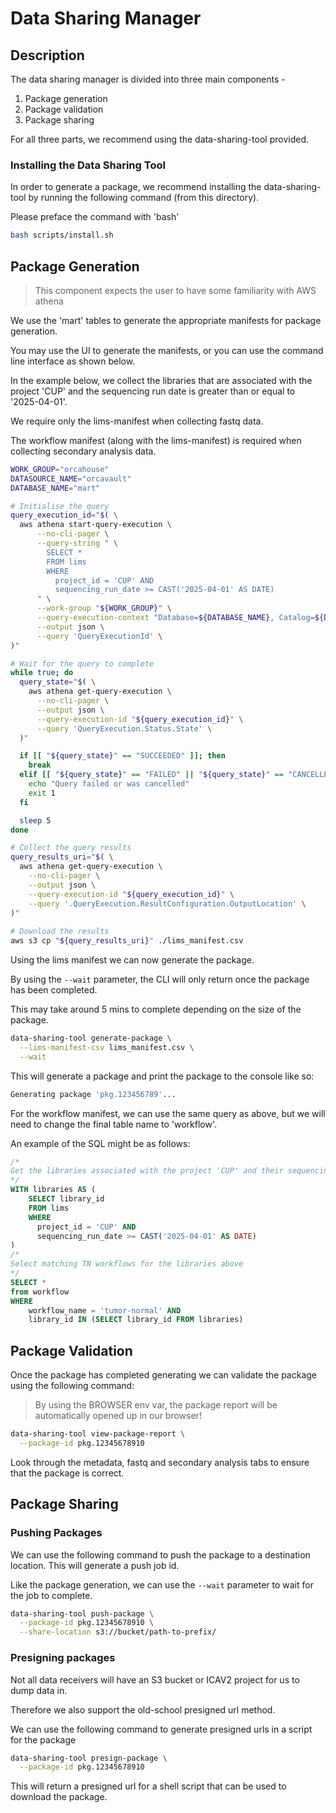 # Data Sharing Manager

## Description

The data sharing manager is divided into three main components -
1. Package generation
2. Package validation
3. Package sharing

For all three parts, we recommend using the data-sharing-tool provided.

### Installing the Data Sharing Tool

In order to generate a package, we recommend installing the data-sharing-tool by running the following command (from this directory).

Please preface the command with 'bash' 

```bash
bash scripts/install.sh
```

## Package Generation

> This component expects the user to have some familiarity with AWS athena

We use the 'mart' tables to generate the appropriate manifests for package generation.

You may use the UI to generate the manifests, or you can use the command line interface as shown below.  

In the example below, we collect the libraries that are associated with the project 'CUP' and the 
sequencing run date is greater than or equal to '2025-04-01'.

We require only the lims-manifest when collecting fastq data.  

The workflow manifest (along with the lims-manifest) is required when collecting secondary analysis data.

```bash
WORK_GROUP="orcahouse"
DATASOURCE_NAME="orcavault"
DATABASE_NAME="mart"

# Initialise the query
query_execution_id="$( \
  aws athena start-query-execution \
      --no-cli-pager \
      --query-string " \
        SELECT *
        FROM lims 
        WHERE 
          project_id = 'CUP' AND
          sequencing_run_date >= CAST('2025-04-01' AS DATE)
      " \
      --work-group "${WORK_GROUP}" \
      --query-execution-context "Database=${DATABASE_NAME}, Catalog=${DATASOURCE_NAME}" \
      --output json \
      --query 'QueryExecutionId' \
)"

# Wait for the query to complete
while true; do
  query_state="$( \
    aws athena get-query-execution \
      --no-cli-pager \
      --output json \
      --query-execution-id "${query_execution_id}" \
      --query 'QueryExecution.Status.State' \
  )"

  if [[ "${query_state}" == "SUCCEEDED" ]]; then
    break
  elif [[ "${query_state}" == "FAILED" || "${query_state}" == "CANCELLED" ]]; then
    echo "Query failed or was cancelled"
    exit 1
  fi

  sleep 5
done

# Collect the query results
query_results_uri="$( \
  aws athena get-query-execution \
    --no-cli-pager \
    --output json \
    --query-execution-id "${query_execution_id}" \
    --query '.QueryExecution.ResultConfiguration.OutputLocation' \
)"
  
# Download the results
aws s3 cp "${query_results_uri}" ./lims_manifest.csv
```

Using the lims manifest we can now generate the package.

By using the `--wait` parameter, the CLI will only return once the package has been completed. 

This may take around 5 mins to complete depending on the size of the package.

```bash
data-sharing-tool generate-package \
  --lims-manifest-csv lims_manifest.csv \
  --wait
```

This will generate a package and print the package to the console like so:

```bash
Generating package 'pkg.123456789'...
```

For the workflow manifest, we can use the same query as above, but we will need to change the final table name to 'workflow'.  

An example of the SQL might be as follows:

```sql
/*
Get the libraries associated with the project 'CUP' and their sequencing run date is greater than or equal to '2025-04-01'.
*/
WITH libraries AS (
    SELECT library_id
    FROM lims 
    WHERE 
      project_id = 'CUP' AND
      sequencing_run_date >= CAST('2025-04-01' AS DATE)
)
/*
Select matching TN workflows for the libraries above 
*/
SELECT *
from workflow 
WHERE 
    workflow_name = 'tumor-normal' AND
    library_id IN (SELECT library_id FROM libraries)
```


## Package Validation

Once the package has completed generating we can validate the package using the following command:

> By using the BROWSER env var, the package report will be automatically opened up in our browser!

```bash
data-sharing-tool view-package-report \
  --package-id pkg.12345678910
```

Look through the metadata, fastq and secondary analysis tabs to ensure that the package is correct.  


## Package Sharing

### Pushing Packages

We can use the following command to push the package to a destination location.  This will generate a push job id.

Like the package generation, we can use the `--wait` parameter to wait for the job to complete.

```bash
data-sharing-tool push-package \
  --package-id pkg.12345678910 \
  --share-location s3://bucket/path-to-prefix/
```

### Presigning packages

Not all data receivers will have an S3 bucket or ICAV2 project for us to dump data in.  

Therefore we also support the old-school presigned url method.  

We can use the following command to generate presigned urls in a script for the package

```bash
data-sharing-tool presign-package \
  --package-id pkg.12345678910
```

This will return a presigned url for a shell script that can be used to download the package.
